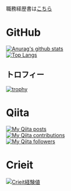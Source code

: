 職務経歴書は[こちら](https://github.com/LunaChevalier/curriculum)

# GitHub
[![Anurag's github stats](https://github-readme-stats.vercel.app/api?username=LunaChevalier&count_private=true&show_icons=true)](https://github.com/anuraghazra/github-readme-stats)  
[![Top Langs](https://github-readme-stats.vercel.app/api/top-langs/?username=LunaChevalier&layout=compact)](https://github.com/anuraghazra/github-readme-stats)

## トロフィー
[![trophy](https://github-profile-trophy.vercel.app/?username=LunaChevalier)](https://github.com/LunaChevalier/github-profile-trophy)


# Qiita
[![My Qiita posts](https://qiita-badge.apiapi.app/s/LunaChevalier/posts.svg)](http://qiita.com/LunaChevalier)  
[![My Qiita contributions](https://qiita-badge.apiapi.app/s/LunaChevalier/contributions.svg)](http://qiita.com/LunaChevalier)  
[![My Qiita followers](https://qiita-badge.apiapi.app/s/LunaChevalier/followers.svg)](http://qiita.com/LunaChevalier)

# Crieit
[![Crieit経験値](https://ogp-vercel.vercel.app/crieit/LunaChevalier)](http://crieit.net/users/LunaChevalier)

